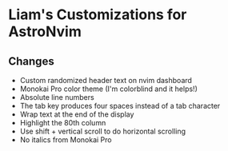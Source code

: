 # Liam's Customizations for AstroNvim

## Changes

- Custom randomized header text on nvim dashboard
- Monokai Pro color theme (I'm colorblind and it helps!)
- Absolute line numbers
- The tab key produces four spaces instead of a tab character
- Wrap text at the end of the display
- Highlight the 80th column
- Use shift + vertical scroll to do horizontal scrolling
- No italics from Monokai Pro
